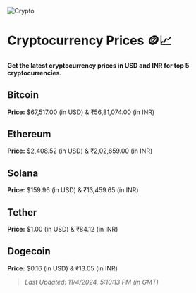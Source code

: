 
![Crypto](https://www.techguide.com.au/wp-content/uploads/2020/11/crypto3.jpeg)

# Cryptocurrency Prices 🪙📈

#### Get the latest cryptocurrency prices in USD and INR for top 5 cryptocurrencies.

## Bitcoin

**Price:** $67,517.00 (in USD) & ₹56,81,074.00 (in INR)

## Ethereum

**Price:** $2,408.52 (in USD) & ₹2,02,659.00 (in INR)

## Solana

**Price:** $159.96 (in USD) & ₹13,459.65 (in INR)

## Tether

**Price:** $1.00 (in USD) & ₹84.12 (in INR)

## Dogecoin

**Price:** $0.16 (in USD) & ₹13.05 (in INR)

> _Last Updated: 11/4/2024, 5:10:13 PM (in GMT)_
